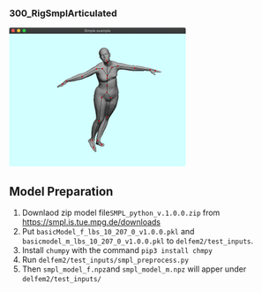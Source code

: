 ### 300_RigSmplArticulated
![](../../docs/imgs/glfwold_300_RigSmplArticulated.png) 





## Model Preparation

1. Downlaod zip model file```SMPL_python_v.1.0.0.zip``` from https://smpl.is.tue.mpg.de/downloads
2. Put ```basicModel_f_lbs_10_207_0_v1.0.0.pkl``` and ```basicmodel_m_lbs_10_207_0_v1.0.0.pkl``` to ```delfem2/test_inputs```.
3. Install ```chumpy``` with the command ```pip3 install chmpy```
4. Run ```delfem2/test_inputs/smpl_preprocess.py```
5. Then ```smpl_model_f.npz```and ```smpl_model_m.npz``` will apper under ```delfem2/test_inputs/```





